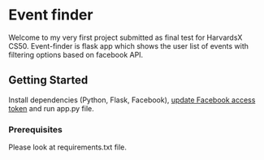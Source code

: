 # Event finder

Welcome to my very first project submitted as final test for HarvardsX CS50. Event-finder is flask app which shows the user list of events with filtering options based on facebook API.

## Getting Started

Install dependencies (Python, Flask, Facebook), [update Facebook access token](https://medium.com/@DrGabrielA81/python-how-making-facebook-api-calls-using-facebook-sdk-ea18bec973c8) and run app.py file.

### Prerequisites

Please look at requirements.txt file.
